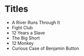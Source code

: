 # Titles

* A River Runs Through It
* Fight Club
* 12 Years a Slave
* The Big Short
* 12 Monkey
* Curious Case of Benjamin Button
